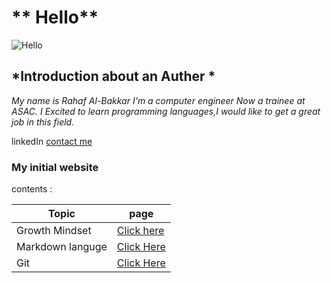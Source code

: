 # ** Hello**
![Hello](https://blogfonts.com/fonts/h/406/164406/img/hello.png)


## *Introduction about an **Auther** *
*My name is Rahaf Al-Bakkar
 I'm a computer engineer Now a trainee at ASAC. I Excited to learn programming languages,I would like to get a great job in this field.*

linkedIn [contact me](https://www.linkedin.com/in/rahaf-albakkar-b3a63a202/)

### My initial website 
contents :

Topic  | page
------------ | -------------
Growth Mindset | [Click here](https://github.com/@Rahafalbakkar/Raeding-Note#Growthmindest)
Markdown languge |[Click Here](https://github.com/RahafALBAKKAR/Raeding-Note/blob/main/read0)
Git |[Click Here](https://github.com/RahafALBAKKAR/Raeding-Note/blob/main/Git)
